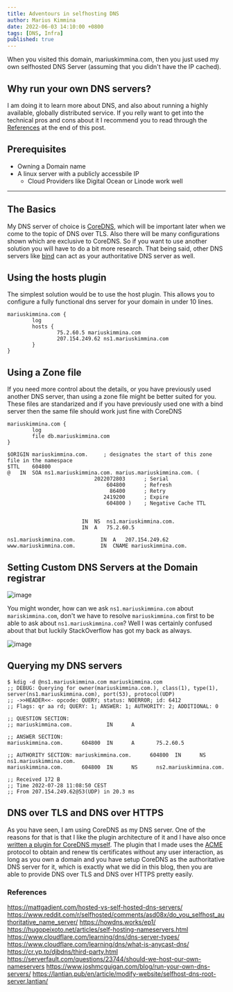 ```yaml
---
title: Adventours in selfhosting DNS
author: Marius Kimmina
date: 2022-06-03 14:10:00 +0800
tags: [DNS, Infra]
published: true
---
```



When you visited this domain, mariuskimmina.com, then you just used my own selfhosted DNS Server (assuming that you didn't have the IP cached).

## Why run your own DNS servers?
I am doing it to learn more about DNS, and also about running a highly available, globally distributed service. If you relly want to get into the technical
pros and cons about it I recommend you to read through the [References](#references) at the end of this post.

## Prerequisites
* Owning a Domain name
* A linux server with a publicly accessbile IP
    * Cloud Providers like Digital Ocean or Linode work well

---

## The Basics

My DNS server of choice is [CoreDNS][CoreDNS], which will be important later when we come to the topic of DNS over TLS. 
Also there will be many configurations shown which are exclusive to CoreDNS. So if you want to use another solution you will
have to do a bit more research. That being said, other DNS servers like [bind][bind] can act as your authoritative DNS server as well.

## Using the hosts plugin

The simplest solution would be to use the host plugin. 
This allows you to configure a fully functional dns server for your domain in under 10 lines.

```
mariuskimmina.com {
        log
        hosts {
                75.2.60.5 mariuskimmina.com
                207.154.249.62 ns1.mariuskimmina.com
        }
}
```

## Using a Zone file
If you need more control about the details, or you have previously used another DNS server, than using a zone file might
be better suited for you. These files are standarized and if you have previously used one with a bind server then the same 
file should work just fine with CoreDNS

```
mariuskimmina.com {
        log
        file db.mariuskimmina.com
}
```

```
$ORIGIN mariuskimmina.com.     ; designates the start of this zone file in the namespace
$TTL    604800
@   IN  SOA ns1.mariuskimmina.com. marius.mariuskimmina.com. (
                            2022072803      ; Serial
                                604800      ; Refresh
                                 86400      ; Retry
                               2419200      ; Expire
                                604800 )    ; Negative Cache TTL


                        IN  NS  ns1.mariuskimmina.com.
                        IN  A   75.2.60.5

ns1.mariuskimmina.com.        IN  A   207.154.249.62
www.mariuskimmina.com.        IN  CNAME mariuskimmina.com.
```

## Setting Custom DNS Servers at the Domain registrar
![image](/blog/Selfhosting-DNS/GoogleCustomDNS-Settings.png "Google Domain Settings")

You might wonder, how can we ask `ns1.mariuskimmina.com` about `mariskimmina.com`, don't we have to resolve `mariuskimmina.com` first
to be able to ask about `ns1.mariuskimmina.com`? Well I was certainly confused about that but luckily StackOverflow has got my back as 
always.

![image](/blog/Selfhosting-DNS/StackOverflow-GlueRecords.png "StackOverflow to the rescue")

## Querying my DNS servers

```
$ kdig -d @ns1.mariuskimmina.com mariuskimmina.com
;; DEBUG: Querying for owner(mariuskimmina.com.), class(1), type(1), server(ns1.mariuskimmina.com), port(53), protocol(UDP)
;; ->>HEADER<<- opcode: QUERY; status: NOERROR; id: 6412
;; Flags: qr aa rd; QUERY: 1; ANSWER: 1; AUTHORITY: 2; ADDITIONAL: 0

;; QUESTION SECTION:
;; mariuskimmina.com.           IN      A

;; ANSWER SECTION:
mariuskimmina.com.      604800  IN      A       75.2.60.5

;; AUTHORITY SECTION: mariuskimmina.com.      604800  IN      NS      ns1.mariuskimmina.com.
mariuskimmina.com.      604800  IN      NS      ns2.mariuskimmina.com.

;; Received 172 B
;; Time 2022-07-28 11:08:50 CEST
;; From 207.154.249.62@53(UDP) in 20.3 ms
```

## DNS over TLS and DNS over HTTPS
As you have seen, I am using CoreDNS as my DNS server. One of the reasons for that is that I like the plugin architecture of it and 
I have also once [written a plugin for CoreDNS myself][my-plugin]. The plugin that I made uses the [ACME][ACME] protocol to obtain and renew
tls certificates without any user interaction, as long as you own a domain and you have setup CoreDNS as the authoritative DNS server for it, 
which is exactly what we did in this blog, then you are able to provide DNS over TLS and DNS over HTTPS pretty easily.


### References
https://mattgadient.com/hosted-vs-self-hosted-dns-servers/
https://www.reddit.com/r/selfhosted/comments/asd08x/do_you_selfhost_authoritative_name_server/
https://howdns.works/ep1/
https://hugopeixoto.net/articles/self-hosting-nameservers.html
https://www.cloudflare.com/learning/dns/dns-server-types/
https://www.cloudflare.com/learning/dns/what-is-anycast-dns/
https://cr.yp.to/djbdns/third-party.html
https://serverfault.com/questions/23744/should-we-host-our-own-nameservers
https://www.joshmcguigan.com/blog/run-your-own-dns-servers/
https://lantian.pub/en/article/modify-website/selfhost-dns-root-server.lantian/


[my-plugin]: https://github.com/mariuskimmina/coredns-tlsplus
[ACME]: https://www.rfc-editor.org/rfc/rfc8555
[script]: https://github.com/mariuskimmina/.dotfiles/blob/main/bin/.local/bin/pmux
[cloudflare]: https://blog.cloudflare.com/cloudflare-outage-on-july-17-2020/
[CoreDNS]: https://github.com/coredns/coredns
[bind]: https://github.com/isc-projects/bind9
